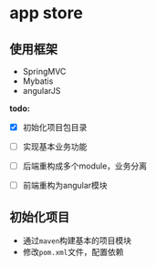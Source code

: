 # app store

## 使用框架

+ SpringMVC
+ Mybatis
+ angularJS


**todo:**

- [x] 初始化项目包目录
- [ ] 实现基本业务功能
- [ ] 后端重构成多个module，业务分离
- [ ] 前端重构为angular模块



## 初始化项目

+ 通过`maven`构建基本的项目模块
+ 修改`pom.xml`文件，配置依赖